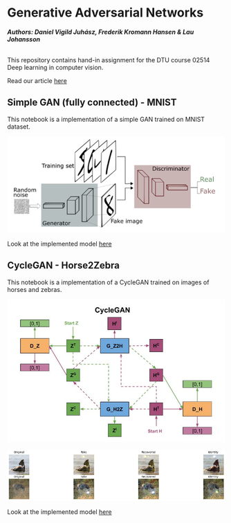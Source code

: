 # Generative Adversarial Networks 

***Authors: Daniel Vigild Juhász, Frederik Kromann Hansen & Lau Johansson*** <br /> <br />

This repository contains hand-in assignment for the DTU course 02514 Deep learning in computer vision. 

Read our article [here]() <br />



## Simple GAN (fully connected) - MNIST
This notebook is a implementation of a simple GAN trained on MNIST dataset.

![alt text](https://raw.githubusercontent.com/LauJohansson/GAN_Horse2Zebra_and_MNIST/master/GAN_conceptual.png?raw=true)

Look at the implemented model [here]()


## CycleGAN - Horse2Zebra
This notebook is a implementation of a CycleGAN trained on images of horses and zebras.

![alt text](https://raw.githubusercontent.com/LauJohansson/GAN_Horse2Zebra_and_MNIST/master/CycleGAN.jpg?raw=true)

![alt text](https://raw.githubusercontent.com/LauJohansson/GAN_Horse2Zebra_and_MNIST/master/Horses_and_zebras_image.png?raw=true)

Look at the implemented model [here]()







